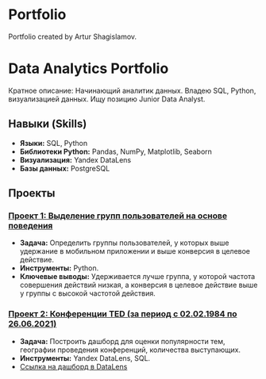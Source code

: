 # Portfolio
Portfolio created by Artur Shagislamov.

# Data Analytics Portfolio

Кратное описание: Начинающий аналитик данных. Владею SQL, Python, визуализацией данных. Ищу позицию Junior Data Analyst.

## Навыки (Skills)
- **Языки:** SQL, Python
- **Библиотеки Python:** Pandas, NumPy, Matplotlib, Seaborn
- **Визуализация:** Yandex DataLens
- **Базы данных:** PostgreSQL

## Проекты

### [Проект 1: Выделение групп пользователей на основе поведения](project-1-sql-analysis/)
- **Задача:** Определить группы пользователей, у которых выше удержание в мобильном приложении и выше конверсия в целевое действие.
- **Инструменты:** Python.
- **Ключевые выводы:** Удерживается лучше группа, у которой частота совершения действий низкая, а конверсия в целевое действие выше у группы с высокой частотой действия.

### [Проект 2: Конференции TED (за период с 02.02.1984 по 26.06.2021)](project-2-py-eda/)
- **Задача:** Построить дашборд для оценки популярности тем, географии проведения конференций, количества выступающих.
- **Инструменты:** Yandex DataLens, SQL.
- [Ссылка на дашборд в DataLens](https://datalens.yandex.cloud/q5tmho1uw0skc)
